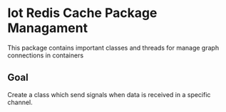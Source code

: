 
# Iot Redis Cache Package Managament

This package contains important classes and threads for manage graph connections in containers

## Goal
Create a class which send signals when data is received in a specific channel.
